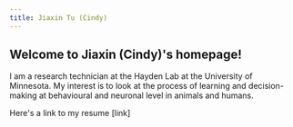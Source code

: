 ```yaml
---
title: Jiaxin Tu (Cindy)
---
```


## Welcome to Jiaxin (Cindy)'s homepage!

I am a research technician at the Hayden Lab at the University of Minnesota. My interest is to look at the process of learning and decision-making at behavioural and neuronal level in animals and humans.

Here's a link to my resume [link]
